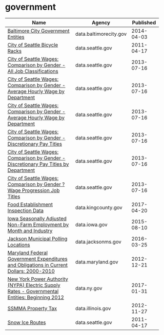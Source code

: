 # government

Name | Agency | Published
---- | ---- | ---------
[Baltimore City Government Entities](../socrata/cut3-c4bx.md) | data.baltimorecity.gov | 2014-04-03
[City of Seattle Bicycle Racks](../socrata/vncn-umqp.md) | data.seattle.gov | 2011-04-17
[City of Seattle Wages: Comparison by Gender - All Job Classifications](../socrata/cf52-s8er.md) | data.seattle.gov | 2013-07-16
[City of Seattle Wages: Comparison by Gender - Average Hourly Wage by Department](../socrata/5jqs-k4qf.md) | data.seattle.gov | 2013-07-16
[City of Seattle Wages: Comparison by Gender - Average Hourly Wage by Department](../socrata/5jqs-k4qf.md) | data.seattle.gov | 2013-07-16
[City of Seattle Wages: Comparison by Gender - Discretionary Pay Titles](../socrata/tptv-57gf.md) | data.seattle.gov | 2013-07-16
[City of Seattle Wages: Comparison by Gender - Discretionary Pay Titles by Department](../socrata/k3hs-aykd.md) | data.seattle.gov | 2013-07-16
[City of Seattle Wages: Comparison by Gender ?Wage Progression Job Titles](../socrata/k9m8-nhz3.md) | data.seattle.gov | 2013-07-16
[Food Establishment Inspection Data](../socrata/f29f-zza5.md) | data.kingcounty.gov | 2017-04-20
[Iowa Seasonally Adjusted Non-Farm Employment by Month and Industry](../socrata/sxz8-4swt.md) | data.iowa.gov | 2015-08-10
[Jackson Municipal Polling Locations](../socrata/x82b-q8rg.md) | data.jacksonms.gov | 2016-03-25
[Maryland Federal Government Expenditures and Obligations in Current Dollars: 2000-2010](../socrata/2qau-gexw.md) | data.maryland.gov | 2012-12-21
[New York Power Authority (NYPA) Electric Supply Rates - Governmental Entities: Beginning 2012](../socrata/tj6m-a24c.md) | data.ny.gov | 2017-01-31
[SSMMA Property Tax](../socrata/jjf8-mx47.md) | data.illinois.gov | 2012-11-27
[Snow Ice Routes](../socrata/65qz-efrq.md) | data.seattle.gov | 2011-04-17

